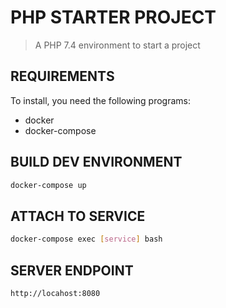 # PHP STARTER PROJECT

> A PHP 7.4 environment to start a project

## REQUIREMENTS

To install, you need the following programs:
 - docker
 - docker-compose

## BUILD DEV ENVIRONMENT

```sh
docker-compose up
```

## ATTACH TO SERVICE

```sh
docker-compose exec [service] bash
```

## SERVER ENDPOINT

```sh
http://locahost:8080
```
